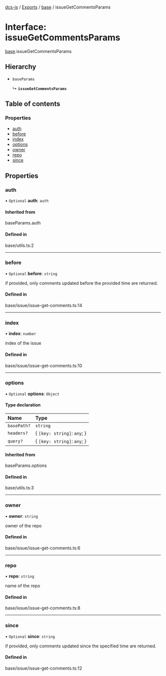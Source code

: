 [dcs-js](../README.md) / [Exports](../modules.md) / [base](../modules/base.md) / issueGetCommentsParams

# Interface: issueGetCommentsParams

[base](../modules/base.md).issueGetCommentsParams

## Hierarchy

- `baseParams`

  ↳ **`issueGetCommentsParams`**

## Table of contents

### Properties

- [auth](base.issueGetCommentsParams.md#auth)
- [before](base.issueGetCommentsParams.md#before)
- [index](base.issueGetCommentsParams.md#index)
- [options](base.issueGetCommentsParams.md#options)
- [owner](base.issueGetCommentsParams.md#owner)
- [repo](base.issueGetCommentsParams.md#repo)
- [since](base.issueGetCommentsParams.md#since)

## Properties

### <a id="auth" name="auth"></a> auth

• `Optional` **auth**: `auth`

#### Inherited from

baseParams.auth

#### Defined in

base/utils.ts:2

___

### <a id="before" name="before"></a> before

• `Optional` **before**: `string`

if provided, only comments updated before the provided time are returned.

#### Defined in

base/issue/issue-get-comments.ts:14

___

### <a id="index" name="index"></a> index

• **index**: `number`

index of the issue

#### Defined in

base/issue/issue-get-comments.ts:10

___

### <a id="options" name="options"></a> options

• `Optional` **options**: `Object`

#### Type declaration

| Name | Type |
| :------ | :------ |
| `basePath?` | `string` |
| `headers?` | { `[key: string]`: `any`;  } |
| `query?` | { `[key: string]`: `any`;  } |

#### Inherited from

baseParams.options

#### Defined in

base/utils.ts:3

___

### <a id="owner" name="owner"></a> owner

• **owner**: `string`

owner of the repo

#### Defined in

base/issue/issue-get-comments.ts:6

___

### <a id="repo" name="repo"></a> repo

• **repo**: `string`

name of the repo

#### Defined in

base/issue/issue-get-comments.ts:8

___

### <a id="since" name="since"></a> since

• `Optional` **since**: `string`

if provided, only comments updated since the specified time are returned.

#### Defined in

base/issue/issue-get-comments.ts:12
